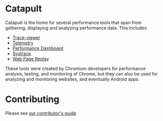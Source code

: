 
<!-- Copyright 2015 The Chromium Authors. All rights reserved.
     Use of this source code is governed by a BSD-style license that can be
     found in the LICENSE file.
-->
Catapult
========

Catapult is the home for several performance tools that span from gathering,
displaying and analyzing performance data. This includes:

 * [Trace-viewer](tracing/README.md)
 * [Telemetry](telemetry/README.md)
 * [Performance Dashboard](dashboard/README.md)
 * [Systrace](systrace/README.md)
 * [Web Page Replay](web_page_replay_go/README.md)

These tools were created by Chromium developers for performance analysis,
testing, and monitoring of Chrome, but they can also be used for analyzing and
monitoring websites, and eventually Android apps.

Contributing
============
Please see [our contributor's guide](CONTRIBUTING.md)

<!-- **[Current build status](https://build.chromium.org/p/client.catapult/waterfall)** -->

